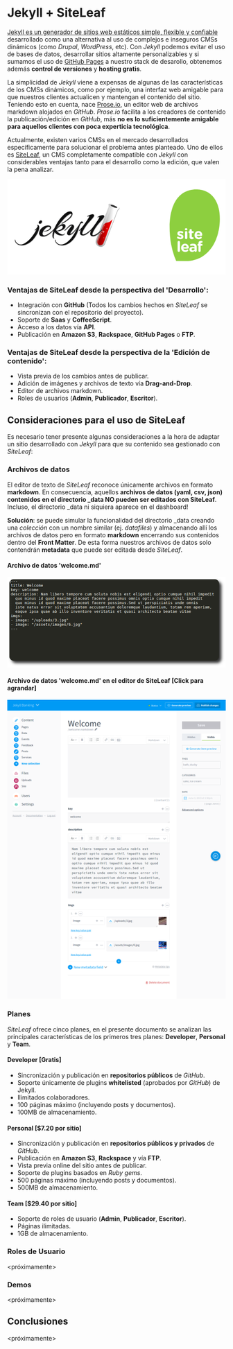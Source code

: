 # Jekyll + SiteLeaf
 
[Jekyll es un generador de sitios web estáticos simple, flexible y confiable](https://jekyllrb.com/) desarrollado como una alternativa al uso de complejos e inseguros CMSs dinámicos (como *Drupal*, *WordPress*, etc). Con *Jekyll* podemos evitar el uso de bases de datos, desarrollar sitios altamente personalizables y si sumamos el uso de [GitHub Pages](https://pages.github.com/) a nuestro stack de desarollo, obtenemos además **control de versiones** y **hosting gratis**.

La simplicidad de *Jekyll* viene a expensas de algunas de las características de los CMSs dinámicos, como por ejemplo, una interfaz web amigable para que nuestros clientes actualicen y mantengan el contenido del sitio. Teniendo esto en cuenta, nace [Prose.io](http://prose.io/), un editor web de archivos markdown alojados en *GitHub*. *Prose.io* facilita a los creadores de contenido la publicación/edición en *GitHub*, más **no es lo suficientemente amigable para aquellos clientes con poca experticia tecnológica**.  

Actualmente, existen varios CMSs en el mercado desarrollados específicamente para solucionar el problema antes planteado. Uno de ellos es [SiteLeaf](https://www.siteleaf.com/), un CMS completamente compatible con *Jekyll* con considerables ventajas tanto para el desarrollo como la edición, que valen la pena analizar.

<p align="center">
<img src="assets/jekyllsiteleaf.png">
</p>

### Ventajas de SiteLeaf desde la perspectiva del 'Desarrollo': 

* Integración con **GitHub** (Todos los cambios hechos en *SiteLeaf* se sincronizan con el repositorio del proyecto).
* Soporte de **Saas** y **CoffeeScript**.
* Acceso a los datos vía **API**.
* Publicación en **Amazon S3**, **Rackspace**, **GitHub Pages** o **FTP**. 

### Ventajas de SiteLeaf desde la perspectiva de la 'Edición de contenido':

* Vista previa de los cambios antes de publicar.
* Adición de imágenes y archivos de texto vía **Drag-and-Drop**.
* Editor de archivos markdown.
* Roles de usuarios (**Admin**, **Publicador**, **Escritor**).

## Consideraciones para el uso de SiteLeaf

Es necesario tener presente algunas consideraciones a la hora de adaptar un sitio desarrollado con *Jekyll* para que su contenido sea gestionado con *SiteLeaf*:

### Archivos de datos

El editor de texto de *SiteLeaf* reconoce únicamente archivos en formato **markdown**. En consecuencia, aquellos **archivos de datos (yaml, csv, json) contenidos en el directorio \_data NO pueden ser editados con SiteLeaf**. Incluso, el directorio \_data ni siquiera aparece en el dashboard!

**Solución**: se puede simular la funcionalidad del directorio \_data creando una *colección* con un nombre similar (ej. *datafiles*) y almacenando allí los archivos de datos pero en formato **markdown** encerrando sus contenidos dentro del **Front Matter**. De esta forma nuestros archivos de datos solo contendrán **metadata** que puede ser editada desde *SiteLeaf*.

#### Archivo de datos 'welcome.md'

<p align="center">
<img src="assets/welcome.png">
</p>

#### Archivo de datos 'welcome.md' en el editor de SiteLeaf \[Click para agrandar\]

<p align="center">
<a href="assets/welcome-siteleaf.png"><img src="assets/welcome-siteleaf-preview.png"></a>
</p>

### Planes

*SiteLeaf* ofrece cinco planes, en el presente documento se analizan las principales características de los primeros tres planes: **Developer**, **Personal** y **Team**.  

#### Developer \[Gratis\]

* Sincronización y publicación en **repositorios públicos** de *GitHub*. 
* Soporte únicamente de plugins **whitelisted** (aprobados por *GitHub*) de Jekyll.
* Ilimitados colaboradores. 
* 100 páginas máximo (incluyendo posts y documentos).
* 100MB de almacenamiento.

#### Personal \[$7.20 por sitio\]

* Sincronización y publicación en **repositorios públicos y privados** de *GitHub*.
* Publicación en **Amazon S3**, **Rackspace** y vía **FTP**.
* Vista previa online del sitio antes de publicar.
* Soporte de plugins basados en *Ruby gems*. 
* 500 páginas máximo (incluyendo posts y documentos).
* 500MB de almacenamiento.

#### Team \[$29.40 por sitio\]

* Soporte de roles de usuario (**Admin**, **Publicador**, **Escritor**).
* Páginas ilimitadas. 
* 1GB de almacenamiento.

### Roles de Usuario

<próximamente>

### Demos

<próximamente>

## Conclusiones

<próximamente>

